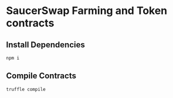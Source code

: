 # SaucerSwap Farming and Token contracts

## Install Dependencies

`npm i`

## Compile Contracts

`truffle compile`
